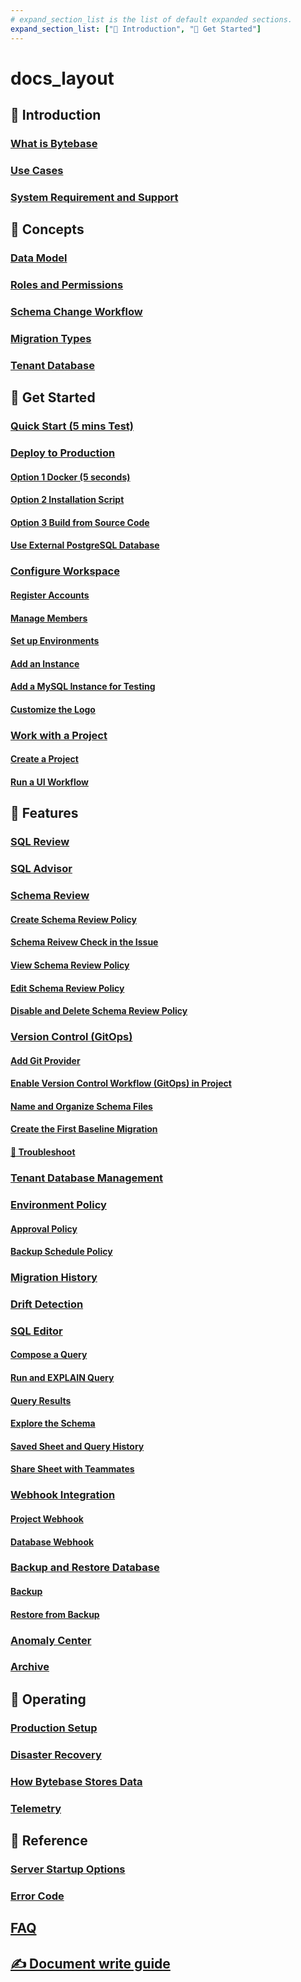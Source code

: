 ```yaml
---
# expand_section_list is the list of default expanded sections.
expand_section_list: ["👀 Introduction", "🐣 Get Started"]
---
```


# docs_layout

## 👀 Introduction

### [What is Bytebase](/introduction/what-is-bytebase)

### [Use Cases](/introduction/use-cases)

### [System Requirement and Support](/introduction/system-requirements-and-supported-versions)

## 🔑 Concepts

### [Data Model](/concepts/data-model)

### [Roles and Permissions](/concepts/roles-and-permissions)

### [Schema Change Workflow](/concepts/schema-change-workflow)

### [Migration Types](/concepts/migration-types)

### [Tenant Database](/concepts/tenant-database)

## 🐣 Get Started

### [Quick Start (5 mins Test)](/get-started/quick-start)

### [Deploy to Production](/get-started/deploy-to-production/overview)

#### [Option 1 Docker (5 seconds)](/get-started/deploy-to-production/deploy-with-docker)

#### [Option 2 Installation Script](/get-started/deploy-to-production/installation-script)

#### [Option 3 Build from Source Code](/get-started/deploy-to-production/build-from-source-code)

#### [Use External PostgreSQL Database](/get-started/deploy-to-production/external-postgres)
### [Configure Workspace](/get-started/configure-workspace/overview)

#### [Register Accounts](/get-started/configure-workspace/register-accounts)
#### [Manage Members](/get-started/configure-workspace/manage-members)
#### [Set up Environments](/get-started/configure-workspace/set-up-environments)
#### [Add an Instance](/get-started/configure-workspace/add-an-instance)
#### [Add a MySQL Instance for Testing](/get-started/configure-workspace/add-a-mysql-instance-for-testing)

#### [Customize the Logo](/get-started/configure-workspace/customize-the-logo)


### [Work with a Project](/get-started/work-with-a-project/overview)
#### [Create a Project](/get-started/work-with-a-project/create-a-project)
#### [Run a UI Workflow](/get-started/work-with-a-project/run-a-ui-workflow)

## 🚀 Features

### [SQL Review](/features/sql-review)
### [SQL Advisor](/features/sql-advisor)

### [Schema Review](/features/schema-review/overview)

#### [Create Schema Review Policy](/features/schema-review/create-schema-review-policy)

#### [Schema Reivew Check in the Issue](/features/schema-review/schema-review-check-in-the-issue)

#### [View Schema Review Policy](/features/schema-review/view-schema-review-policy)

#### [Edit Schema Review Policy](/features/schema-review/edit-schema-review-policy)

#### [Disable and Delete Schema Review Policy](/features/schema-review/disable-delete-policy)
### [Version Control (GitOps)](/features/vcs-integration/overview)

#### [Add Git Provider](/features/vcs-integration/add-git-provider)

#### [Enable Version Control Workflow (GitOps) in Project](/features/vcs-integration/enable-version-control-workflow)

#### [Name and Organize Schema Files](/features/vcs-integration/name-and-organize-schema-files)

#### [Create the First Baseline Migration](/features/vcs-integration/create-the-first-baseline-migration)

#### [🐞 Troubleshoot](/features/vcs-integration/troubleshoot)

### [Tenant Database Management](/features/tenant-database-management)
### [Environment Policy](/features/environment-policy/overview)

#### [Approval Policy](/features/environment-policy/approval-policy)

#### [Backup Schedule Policy](/features/environment-policy/backup-schedule-policy)

### [Migration History](/features/migration-history)

### [Drift Detection](/features/drift-detection)

### [SQL Editor](/features/sql-editor/overview)

#### [Compose a Query](/features/sql-editor/writing-a-query)

#### [Run and EXPLAIN Query](/features/sql-editor/run-queries)

#### [Query Results](/features/sql-editor/query-results)

#### [Explore the Schema](/features/sql-editor/explore-the-schema)

#### [Saved Sheet and Query History](/features/sql-editor/never-miss-your-works)

#### [Share Sheet with Teammates](/features/sql-editor/share-sheet-with-teammates)

### [Webhook Integration](/features/webhook-integration/overview)

#### [Project Webhook](/features/webhook-integration/project-webhook)

#### [Database Webhook](/features/webhook-integration/database-webhook)

### [Backup and Restore Database](/features/backup-restore-database/overview)

#### [Backup](/features/backup-restore-database/backup)

#### [Restore from Backup](/features/backup-restore-database/restore-from-backup)

### [Anomaly Center](/features/anomaly-center)

### [Archive](/features/archive)

## 🔧 Operating

### [Production Setup](/operating/production-setup)

### [Disaster Recovery](/operating/disaster-recovery)

### [How Bytebase Stores Data](/operating/how-bytebase-stores-data)

### [Telemetry](/operating/telemetry)

## 📖 Reference

### [Server Startup Options](/reference/command-line)

### [Error Code](/reference/error-code)

## [FAQ](/faq)

## [✍️ Document write guide](/document-write-guide)
